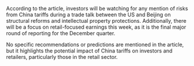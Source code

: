 According to the article, investors will be watching for any mention of risks from China tariffs during a trade talk between the US and Beijing on structural reforms and intellectual property protections. Additionally, there will be a focus on retail-focused earnings this week, as it is the final major round of reporting for the December quarter.

No specific recommendations or predictions are mentioned in the article, but it highlights the potential impact of China tariffs on investors and retailers, particularly those in the retail sector.